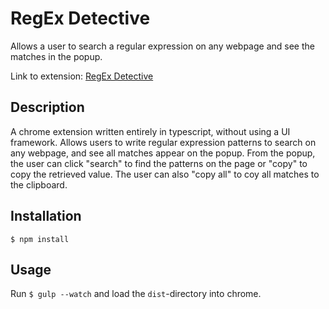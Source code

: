 # RegEx Detective

Allows a user to search a regular expression on any webpage and see the matches in the popup.

Link to extension: [RegEx Detective](https://chrome.google.com/webstore/detail/regex-detective/hcfgelaeiejkndcdpndfghnennhaindd)

## Description

A chrome extension written entirely in typescript, without using a UI framework.
Allows users to write regular expression patterns to search on any webpage, and see all matches appear on the popup.
From the popup, the user can click "search" to find the patterns on the page or "copy" to copy the retrieved value.
The user can also "copy all" to coy all matches to the clipboard.

## Installation

	$ npm install

## Usage

Run `$ gulp --watch` and load the `dist`-directory into chrome.







